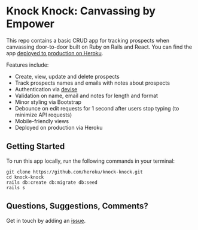 # Knock Knock: Canvassing by Empower

This repo contains a basic CRUD app for tracking prospects when canvassing door-to-door built on Ruby on Rails and React. You can find the app [deployed to production on Heroku](https://knock-knock.herokuapp.com).

Features include:

* Create, view, update and delete prospects
* Track prospects names and emails with notes about prospects
* Authentication via [devise](https://github.com/heartcombo/devise)
* Validation on name, email and notes for length and format
* Minor styling via Bootstrap
* Debounce on edit requests for 1 second after users stop typing (to minimize API requests)
* Mobile-friendly views
* Deployed on production via Heroku

## Getting Started

To run this app locally, run the following commands in your terminal:

```shell
git clone https://github.com/heroku/knock-knock.git
cd knock-knock
rails db:create db:migrate db:seed
rails s
```

## Questions, Suggestions, Comments?

Get in touch by adding an [issue](https://github.com/sekharp/knock-knock/issues).

